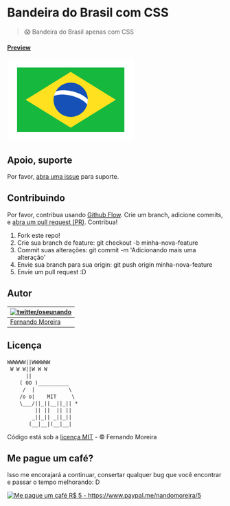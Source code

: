 # Bandeira do Brasil com CSS

> :scream: Bandeira do Brasil apenas com CSS

#### [Preview](http://nando-experiments.github.io/bandeira-do-brasil/)

![Bandeira do Brasil com CSS](/screenshot.png)

## Apoio, suporte

Por favor, [abra uma issue](https://github.com/nandomoreirame/readme-boilerplate/issues/new) para suporte.

## Contribuindo

Por favor, contribua usando [Github Flow](https://guides.github.com/introduction/flow/). Crie um branch, adicione commits, e [abra um pull request (PR)](https://github.com/nandomoreirame/readme-boilerplate/compare?expand=1).
Contribua!

1. Fork este repo!
2. Crie sua branch de feature: git checkout -b minha-nova-feature
3. Commit suas alterações: git commit -m 'Adicionando mais uma alteração'
4. Envie sua branch para sua origin: git push origin minha-nova-feature
5. Envie um pull request :D

## Autor

| [![twitter/oseunando](https://avatars6.githubusercontent.com/u/1318271?v=4&s=120)](http://twitter.com/oseunando "Siga @oseunando no Twitter") |
| --------------------------------------------------------------------------------------------------------------------------------------------- |
| [Fernando Moreira](http://twitter.com/oseunando)                                                                                              |

## Licença

```
WWWWWW||WWWWWW
 W W W||W W W
      ||
    ( OO )__________
     /  |           \
    /o o|    MIT     \
    \___/||_||__||_|| *
         || ||  || ||
        _||_|| _||_||
       (__|__|(__|__|
```

Código está sob a [licença MIT](/LICENSE) - © Fernando Moreira

## Me pague um café?

Isso me encorajará a continuar, consertar qualquer bug que você encontrar e passar o tempo melhorando: D

<a href="https://www.paypal.me/nandomoreira/5">
  <img src="https://img.shields.io/badge/Me%20pague%20um%20caf%C3%A9-R%24%205-blue.svg" alt="Me pague um café R$ 5 - https://www.paypal.me/nandomoreira/5">
</a>

